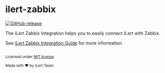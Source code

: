 # ilert-zabbix

[![GitHub release](https://img.shields.io/github/release/iLert/ilert-zabbix.svg)](https://github.com/iLert/ilert-zabbix/releases)

The iLert Zabbix Integration helps you to easily connect iLert with Zabbix.

See [iLert Zabbix Integration Guide](https://docs.ilert.com/integrations/zabbix/) for more information

<sub>
<br/>
Licensed under <a href="LICENSE">MIT license</a>
<br/>
<br/>
Made with ❤️ by iLert Team
</sub>
